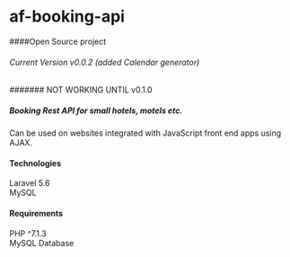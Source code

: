# af-booking-api
####Open Source project
###### Current Version v0.0.2 (added Calendar generator)
####### NOT WORKING UNTIL v0.1.0

##### Booking Rest API for small hotels, motels etc.
Can be used on websites integrated with JavaScript
front end apps using AJAX.

#### Technologies
Laravel 5.6 \
MySQL

#### Requirements
PHP ^7.1.3 \
MySQL Database
